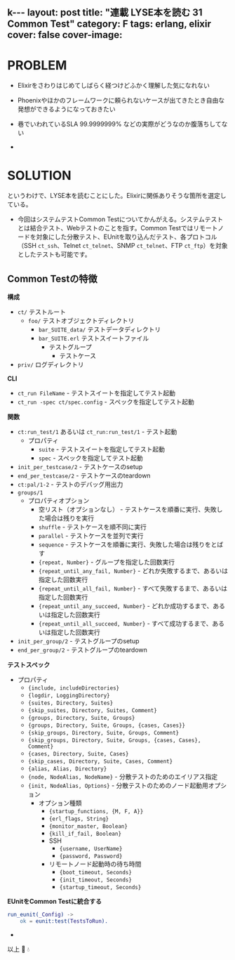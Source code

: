 k---
layout: post
title: "連載 LYSE本を読む 31 Common Test"
category: F
tags: erlang, elixir
cover: false
cover-image:
---

# PROBLEM
- Elixirをさわりはじめてしばらく経つけどふかく理解した気になれない
- Phoenixやほかのフレームワークに頼られないケースが出てきたとき自由な発想ができるようになっておきたい
- 巷でいわれているSLA 99.9999999% などの実際がどうなのか腹落ちしてない

-

# SOLUTION
というわけで、LYSE本を読むことにした。Elixirに関係ありそうな箇所を選定している。

- 今回はシステムテストCommon Testについてかんがえる。システムテストとは結合テスト、Webテストのことを指す。Common Testではリモートノードを対象にした分散テスト、EUnitを取り込んだテスト、各プロトコル（SSH `ct_ssh`、Telnet `ct_telnet`、SNMP `ct_telnet`、FTP `ct_ftp`）を対象としたテストも可能です。

## Common Testの特徴
**構成**
- `ct/` テストルート
    - `foo/` テストオブジェクトディレクトリ
        - `bar_SUITE_data/` テストデータディレクトリ
        - `bar_SUITE.erl` テストスイートファイル
            - テストグループ
                - テストケース
- `priv/` ログディレクトリ

**CLI**
- `ct_run FileName` - テストスイートを指定してテスト起動
- `ct_run -spec ct/spec.config` - スペックを指定してテスト起動

**関数**
- `ct:run_test/1` あるいは `ct_run:run_test/1` - テスト起動
    - プロパティ
        - `suite` - テストスイートを指定してテスト起動
        - `spec` - スペックを指定してテスト起動
- `init_per_testcase/2` - テストケースのsetup
- `end_per_testcase/2` - テストケースのteardown
- `ct:pal/1-2` - テストのデバッグ用出力
- `groups/1`
    - プロパティオプション
        - 空リスト（オプションなし） - テストケースを順番に実行、失敗した場合は残りを実行
        - `shuffle` - テストケースを順不同に実行
        - `parallel` - テストケースを並列で実行
        - `sequence` - テストケースを順番に実行、失敗した場合は残りをとばす
        - `{repeat, Number}` - グループを指定した回数実行
        - `{repeat_until_any_fail, Number}` - どれか失敗するまで、あるいは指定した回数実行
        - `{repeat_until_all_fail, Number}` - すべて失敗するまで、あるいは指定した回数実行
        - `{repeat_until_any_succeed, Number}` - どれか成功するまで、あるいは指定した回数実行
        - `{repeat_until_all_succeed, Number}` - すべて成功するまで、あるいは指定した回数実行
- `init_per_group/2` - テストグループのsetup
- `end_per_group/2` - テストグループのteardown

**テストスペック**
- プロパティ
    - `{include, includeDirectories}`
    - `{logdir, LoggingDirectory}`
    - `{suites, Directory, Suites}`
    - `{skip_suites, Directory, Suites, Comment}`
    - `{groups, Directory, Suite, Groups}`
    - `{groups, Directory, Suite, Groups, {cases, Cases}}`
    - `{skip_groups, Directory, Suite, Groups, Comment}`
    - `{skip_groups, Directory, Suite, Groups, {cases, Cases}, Comment}`
    - `{cases, Directory, Suite, Cases}`
    - `{skip_cases, Directory, Suite, Cases, Comment}`
    - `{alias, Alias, Directory}`
    - `{node, NodeAlias, NodeName}` - 分散テストのためのエイリアス指定
    - `{init, NodeAlias, Options}` - 分散テストのためのノード起動用オプション
        - オプション種類
            - `{startup_functions, {M, F, A}}`
            - `{erl_flags, String}`
            - `{monitor_master, Boolean}`
            - `{kill_if_fail, Boolean}`
            - SSH
                - `{username, UserName}`
                - `{password, Password}`
            - リモートノード起動時の待ち時間
                - `{boot_timeout, Seconds}`
                - `{init_timeout, Seconds}`
                - `{startup_timeout, Seconds}`

**EUnitをCommon Testに統合する**
```erlang
run_eunit(_Config) ->
    ok = eunit:test(TestsToRun).
```

-

以上 :construction_worker: :droplet:
